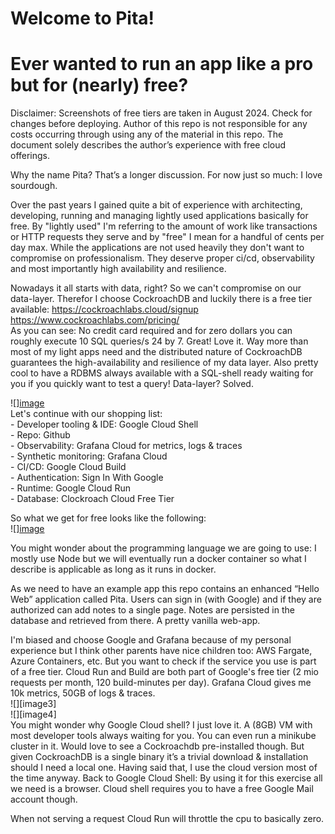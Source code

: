 # 

# 

# 

# Welcome to Pita\!

# Ever wanted to run an app like a pro but for (nearly) free?

Disclaimer: Screenshots of free tiers are taken in August 2024\. Check for changes before deploying. Author of this repo is not responsible for any costs occurring through using any of the material in this repo. The document solely describes the author’s experience with free cloud offerings.

Why the name Pita? That’s a longer discussion. For now just so much: I love sourdough.

Over the past years I gained quite a bit of experience with architecting, developing, running and managing lightly used applications basically for free. By "lightly used" I'm referring to the amount of work like transactions or HTTP requests they serve and by "free" I mean for a handful of cents per day max. While the applications are not used heavily they don't want to compromise on professionalism. They deserve proper ci/cd, observability and most importantly high availability and resilience. 

Nowadays it all starts with data, right? So we can't compromise on our data-layer. Therefor I choose CockroachDB and luckily there is a free tier available: https://cockroachlabs.cloud/signup https://www.cockroachlabs.com/pricing/  
As you can see: No credit card required and for zero dollars you can roughly execute 10 SQL queries/s 24 by 7\. Great\! Love it. Way more than most of my light apps need and the distributed nature of CockroachDB guarantees the high-availability and resilience of my data layer. Also pretty cool to have a RDBMS always available with a SQL-shell ready waiting for you if you quickly want to test a query\! Data-layer? Solved.

![][image](https://storage.googleapis.com/thegym-public/cockroachcloudfree.png)  
Let's continue with our shopping list:  
\- Developer tooling & IDE: Google Cloud Shell  
\- Repo: Github  
\- Observability: Grafana Cloud for metrics, logs & traces  
\- Synthetic monitoring: Grafana Cloud  
\- CI/CD: Google Cloud Build  
\- Authentication: Sign In With Google   
\- Runtime: Google Cloud Run   
\- Database: Clockroach Cloud Free Tier

So what we get for free looks like the following:  
![][image](https://storage.googleapis.com/thegym-public/pita.drawio.png)

You might wonder about the programming language we are going to use: I mostly use Node but we will eventually run a docker container so what I describe is applicable as long as it runs in docker.

As we need to have an example app this repo contains an enhanced “Hello Web” application called Pita. Users can sign in (with Google) and if they are authorized can add notes to a single page. Notes are persisted in the database and retrieved from there. A pretty vanilla web-app. 

I'm biased and choose Google and Grafana because of my personal experience but I think other parents have nice children too: AWS Fargate, Azure Containers, etc. But you want to check if the service you use is part of a free tier. Cloud Run and Build are both part of Google's free tier (2 mio requests per month, 120 build-minutes per day). Grafana Cloud gives me 10k metrics, 50GB of logs & traces.  
![][image3]  
![][image4]  
You might wonder why Google Cloud shell? I just love it. A (8GB) VM with most developer tools always waiting for you. You can even run a minikube cluster in it. Would love to see a Cockroachdb pre-installed though. But given CockroachDB is a single binary it’s a trivial download & installation should I need a local one. Having said that, I use the cloud version most of the time anyway. Back to Google Cloud Shell: By using it for this exercise all we need is a browser. Cloud shell requires you to have a free Google Mail account though.  

When not serving a request Cloud Run will throttle the cpu to basically zero.
